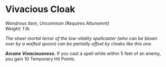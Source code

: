 # Vivacious Cloak
*Wondrous Item, Uncommon (Requires Attunemnt)*  
*Weight: 1 lb.*  

*The sheer mortal terror of the low-vitality spellcaster (who can be blown over by a wafted spoon) can be partially offset by cloaks like this one.*

***Arcane Vivaciousness.*** If you cast a spell while within 5 feet of an enemy, you gain 10 Temporary Hit Points.